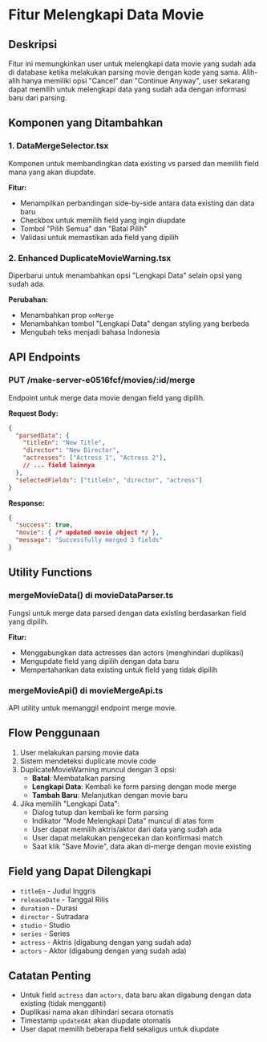 # Fitur Melengkapi Data Movie

## Deskripsi
Fitur ini memungkinkan user untuk melengkapi data movie yang sudah ada di database ketika melakukan parsing movie dengan kode yang sama. Alih-alih hanya memiliki opsi "Cancel" dan "Continue Anyway", user sekarang dapat memilih untuk melengkapi data yang sudah ada dengan informasi baru dari parsing.

## Komponen yang Ditambahkan

### 1. DataMergeSelector.tsx
Komponen untuk membandingkan data existing vs parsed dan memilih field mana yang akan diupdate.

**Fitur:**
- Menampilkan perbandingan side-by-side antara data existing dan data baru
- Checkbox untuk memilih field yang ingin diupdate
- Tombol "Pilih Semua" dan "Batal Pilih"
- Validasi untuk memastikan ada field yang dipilih

### 2. Enhanced DuplicateMovieWarning.tsx
Diperbarui untuk menambahkan opsi "Lengkapi Data" selain opsi yang sudah ada.

**Perubahan:**
- Menambahkan prop `onMerge`
- Menambahkan tombol "Lengkapi Data" dengan styling yang berbeda
- Mengubah teks menjadi bahasa Indonesia

## API Endpoints

### PUT /make-server-e0516fcf/movies/:id/merge
Endpoint untuk merge data movie dengan field yang dipilih.

**Request Body:**
```json
{
  "parsedData": {
    "titleEn": "New Title",
    "director": "New Director",
    "actresses": ["Actress 1", "Actress 2"],
    // ... field lainnya
  },
  "selectedFields": ["titleEn", "director", "actress"]
}
```

**Response:**
```json
{
  "success": true,
  "movie": { /* updated movie object */ },
  "message": "Successfully merged 3 fields"
}
```

## Utility Functions

### mergeMovieData() di movieDataParser.ts
Fungsi untuk merge data parsed dengan data existing berdasarkan field yang dipilih.

**Fitur:**
- Menggabungkan data actresses dan actors (menghindari duplikasi)
- Mengupdate field yang dipilih dengan data baru
- Mempertahankan data existing untuk field yang tidak dipilih

### mergeMovieApi() di movieMergeApi.ts
API utility untuk memanggil endpoint merge movie.

## Flow Penggunaan

1. User melakukan parsing movie data
2. Sistem mendeteksi duplicate movie code
3. DuplicateMovieWarning muncul dengan 3 opsi:
   - **Batal**: Membatalkan parsing
   - **Lengkapi Data**: Kembali ke form parsing dengan mode merge
   - **Tambah Baru**: Melanjutkan dengan movie baru
4. Jika memilih "Lengkapi Data":
   - Dialog tutup dan kembali ke form parsing
   - Indikator "Mode Melengkapi Data" muncul di atas form
   - User dapat memilih aktris/aktor dari data yang sudah ada
   - User dapat melakukan pengecekan dan konfirmasi match
   - Saat klik "Save Movie", data akan di-merge dengan movie existing

## Field yang Dapat Dilengkapi

- `titleEn` - Judul Inggris
- `releaseDate` - Tanggal Rilis
- `duration` - Durasi
- `director` - Sutradara
- `studio` - Studio
- `series` - Series
- `actress` - Aktris (digabung dengan yang sudah ada)
- `actors` - Aktor (digabung dengan yang sudah ada)

## Catatan Penting

- Untuk field `actress` dan `actors`, data baru akan digabung dengan data existing (tidak mengganti)
- Duplikasi nama akan dihindari secara otomatis
- Timestamp `updatedAt` akan diupdate otomatis
- User dapat memilih beberapa field sekaligus untuk diupdate
